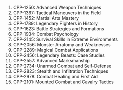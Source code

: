 1. CPP-1250: Advanced Weapon Techniques
2. CPP-1367: Tactical Maneuvers in the Field
3. CPP-1452: Martial Arts Mastery
4. CPP-1789: Legendary Fighters in History
5. CPP-1623: Battle Strategies and Formations
6. CPP-1934: Combat Psychology
7. CPP-2145: Survival Skills in Extreme Environments
8. CPP-2056: Monster Anatomy and Weaknesses
9. CPP-2289: Magical Combat Applications
10. CPP-2456: Legendary Beasts: Case Studies
11. CPP-2557: Advanced Marksmanship
12. CPP-2734: Unarmed Combat and Self-Defense
13. CPP-2823: Stealth and Infiltration Techniques
14. CPP-2978: Combat Healing and First Aid
15. CPP-2101: Mounted Combat and Cavalry Tactics